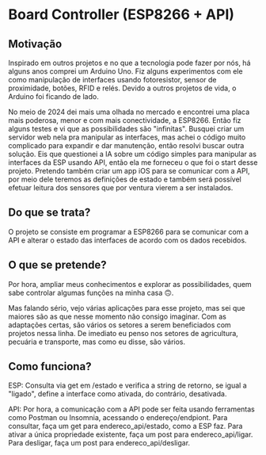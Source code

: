 # Board Controller (ESP8266 + API)

## Motivação
Inspirado em outros projetos e no que a tecnologia pode fazer por nós, há alguns anos comprei um Arduino Uno. Fiz alguns experimentos com ele como manipulação de interfaces usando fotoresistor, sensor de proximidade, botões, RFID e relés. Devido a outros projetos de vida, o Arduino foi ficando de lado. 

No meio de 2024 dei mais uma olhada no mercado e encontrei uma placa mais poderosa, menor e com mais conectividade, a ESP8266. Então fiz alguns testes e vi que as possibilidades são "infinitas". Busquei criar um servidor web nela pra manipular as interfaces, mas achei o código muito complicado para expandir e dar manutenção, então resolvi buscar outra solução. Eis que questionei a IA sobre um código simples para manipular as interfaces da ESP usando API, então ela me forneceu o que foi o start desse projeto. Pretendo também criar um app iOS para se comunicar com a API, por meio dele teremos as definições de estado e também será possível efetuar leitura dos sensores que por ventura vierem a ser instalados.

## Do que se trata?
O projeto se consiste em programar a ESP8266 para se comunicar com a API e alterar o estado das interfaces de acordo com os dados recebidos.

## O que se pretende?
Por hora, ampliar meus conhecimentos e explorar as possibilidades, quem sabe controlar algumas funções na minha casa 🙃. 

Mas falando sério, vejo várias aplicações para esse projeto, mas sei que maiores são as que nesse momento não consigo imaginar. Com as adaptações certas, são vários os setores a serem beneficiados com projetos nessa linha. De imediato eu penso nos setores de agricultura, pecuária e transporte, mas como eu disse, são vários.


## Como funciona?
ESP: Consulta via get em /estado e verifica a string de retorno, se igual a "ligado", define a interface como ativada, do contrário, desativada.

API: Por hora, a comunicação com a API pode ser feita usando ferramentas como Postman ou Insomnia, acessando o endereço/endpiont. Para consultar, faça um get para endereco_api/estado, como a ESP faz. Para ativar a única propriedade existente, faça um post para endereco_api/ligar. Para desligar, faça um post para endereco_api/desligar.
